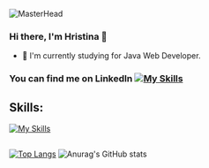 ![MasterHead](https://cdn.dribbble.com/users/2704414/screenshots/7466903/media/b08ab576316bd4582fef189f471cd9e5.gif)

### Hi there, I'm Hristina 👋
- 🌱 I'm currently studying for Java Web Developer.

### You can find me on LinkedIn  [![My Skills](https://skillicons.dev/icons?i=linkedin)](https://skillicons.dev)

## Skills: 
[![My Skills](https://skillicons.dev/icons?i=java,js,html,css,idea,vscode,postgres,mysql,regex,postman)](https://skillicons.dev)

##
[![Top Langs](https://github-readme-stats.vercel.app/api/top-langs/?username=Hristinchet0&hide_progress=false)](https://github.com/anuraghazra/github-readme-stats)
![Anurag's GitHub stats](https://github-readme-stats.vercel.app/api?username=Hristinchet0&show_icons=true&theme=transparent)

<!--
**Hristinchet0/Hristinchet0** is a ✨ _special_ ✨ repository because its `README.md` (this file) appears on your GitHub profile.

Here are some ideas to get you started:

- 🔭 I’m currently working on ...
- 🌱 I’m currently learning ...
- 👯 I’m looking to collaborate on ...
- 🤔 I’m looking for help with ...
- 💬 Ask me about ...
- 📫 How to reach me: ...
- 😄 Pronouns: ...
- ⚡ Fun fact: ...
-->

